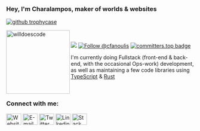 <h3>Hey, I'm Charalampos, maker of worlds & websites</h1>

<p align="left"> <a href="https://github.com/ryo-ma/github-profile-trophy"><img src="https://github-profile-trophy.vercel.app/?username=cfanoulis&theme=monokai&no-frame=true&column=8" alt="github trophycase" /></a> </p>

<div>
<img height="170" align="left" src="https://github-readme-stats.vercel.app/api?username=cfanoulis&count_private=true&include_all_commits=true&theme=monokai" alt="willdoescode" />
</div>

<br/>

![](https://komarev.com/ghpvc/?username=cfanoulis&style=flat&color=orange)
[![Follow @cfanoulis](https://img.shields.io/twitter/follow/cfanoulis?color=blue&logo=twitter&style=flat)](https://twitter.com/intent/follow?screen_name=cfanoulis)
[![committers.top badge](https://user-badge.committers.top/greece/cfanoulis.svg)](https://user-badge.committers.top/greece/cfanoulis)

I'm currently doing Fullstack (front-end & back-end, with the occasional Ops-work) development, as well as maintaining a few code libraries using [TypeScript](https://typescriptlang.org) & [Rust](https://rust-lang.org)

<br />

<h3 align="left">Connect with me:</h3>
<p align="left">
<a href="https://fanoulis.dev" target="_blank"><img align="center" src="https://cdn.jsdelivr.net/npm/simple-icons/icons/internetexplorer.svg" alt="Website" height="30" width="40" /></a>
<a href="mailto:yo@fanoulis.dev" target="_blank"><img align="center" src="https://cdn.jsdelivr.net/npm/simple-icons/icons/mailru.svg" alt="E-mail" height="30" width="40" /></a>
<a href="https://twitter.com/cfanoulis" target="_blank"><img align="center" src="https://cdn.jsdelivr.net/npm/simple-icons@3.0.1/icons/twitter.svg" alt="Twitter" height="30" width="40" /></a>
<a href="https://linkedin.com/in/charalampos-fanoulis" target="_blank"><img align="center" src="https://cdn.jsdelivr.net/npm/simple-icons@3.0.1/icons/linkedin.svg" alt="Linkedin" height="30" width="40" /></a>
<a href="https://stackoverflow.com/users/charalampos-fanoulis" target="_blank"><img align="center" src="https://cdn.jsdelivr.net/npm/simple-icons@3.0.1/icons/stackoverflow.svg" alt="Stack Overflow" height="30" width="40" /></a>
</p>
